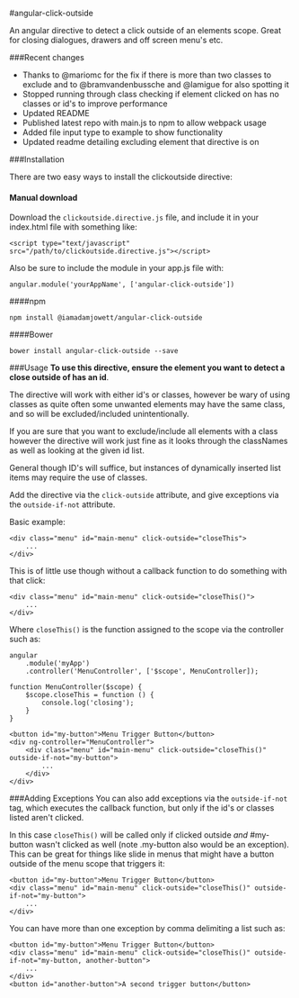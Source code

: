 #angular-click-outside

An angular directive to detect a click outside of an elements scope. Great for closing dialogues, drawers and off screen menu's etc.

###Recent changes

- Thanks to @mariomc for the fix if there is more than two classes to exclude and to @bramvandenbussche and @lamigue for also spotting it
- Stopped running through class checking if element clicked on has no classes or id's to improve performance
- Updated README
- Published latest repo with main.js to npm to allow webpack usage
- Added file input type to example to show functionality
- Updated readme detailing excluding element that directive is on

###Installation

There are two easy ways to install the clickoutside directive:

#### Manual download

Download the `clickoutside.directive.js` file, and include it in your index.html file with something like:

    <script type="text/javascript" src="/path/to/clickoutside.directive.js"></script>

Also be sure to include the module in your app.js file with:

    angular.module('yourAppName', ['angular-click-outside'])
    
####npm

    npm install @iamadamjowett/angular-click-outside

####Bower

    bower install angular-click-outside --save

###Usage
__To use this directive, ensure the element you want to detect a close outside of has an id__.

The directive will work with either id's or classes, however be wary of using classes as quite often some unwanted elements may have the same class, and so will be excluded/included unintentionally. 

If you are sure that you want to exclude/include all elements with a class however the directive will work just fine as it looks through the classNames as well as looking at the given id list.

General though ID's will suffice, but instances of dynamically inserted list items may require the use of classes.

Add the directive via the `click-outside` attribute, and give exceptions via the `outside-if-not` attribute.

Basic example:

    <div class="menu" id="main-menu" click-outside="closeThis">
        ...
    </div>

This is of little use though without a callback function to do something with that click:

    <div class="menu" id="main-menu" click-outside="closeThis()">
        ...
    </div>

Where `closeThis()` is the function assigned to the scope via the controller such as:

    angular
        .module('myApp')
        .controller('MenuController', ['$scope', MenuController]);

    function MenuController($scope) {
        $scope.closeThis = function () {
            console.log('closing');
        }
    }

    <button id="my-button">Menu Trigger Button</button>
    <div ng-controller="MenuController">
        <div class="menu" id="main-menu" click-outside="closeThis()" outside-if-not="my-button">
            ...
        </div>
    </div>

###Adding Exceptions
You can also add exceptions via the `outside-if-not` tag, which executes the callback function, but only if the id's or classes listed aren't clicked.

In this case `closeThis()` will be called only if clicked outside _and_ #my-button wasn't clicked as well (note .my-button also would be an exception). This can be great for things like slide in menus that might have a button outside of the menu scope that triggers it:

    <button id="my-button">Menu Trigger Button</button>
    <div class="menu" id="main-menu" click-outside="closeThis()" outside-if-not="my-button">
        ...
    </div>

You can have more than one exception by comma delimiting a list such as:

	<button id="my-button">Menu Trigger Button</button>
    <div class="menu" id="main-menu" click-outside="closeThis()" outside-if-not="my-button, another-button">
        ...
    </div>
	<button id="another-button">A second trigger button</button>
